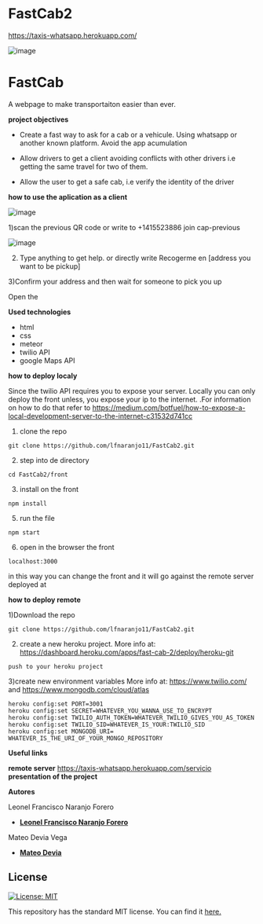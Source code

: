 # FastCab2


https://taxis-whatsapp.herokuapp.com/

 ![image](https://drive.google.com/uc?export=view&id=1vSycqCyF1IhzKpOj8B9JFC3h7R_7sKI2)
 
 
# FastCab
A webpage to make transportaiton easier than ever.


**project objectives**

* Create a fast way to ask for a cab or a vehicule. Using whatsapp or another known platform. Avoid the app acumulation

* Allow drivers to get a client avoiding conflicts with other drivers i.e getting the same travel for two of them.

* Allow the user to get a safe cab, i.e verify the identity of the driver

**how to use the aplication as a client**

 ![image](https://drive.google.com/uc?export=view&id=1FcnhotQu_t2KQTPJE3uXTBTkqL0rymq1)

1)scan the previous QR code or write to +1415523886 join cap-previous

 ![image](https://drive.google.com/uc?export=view&id=1KfowfZiPBVBJQLwbdv6mn1GhI4DAkF7N)
 
 2) Type anything to get help. or directly write Recogerme en [address you want to be pickup]
 
 
 3)Confirm your address and then wait for someone to pick you up 

Open the 

**Used  technologies**
* html
* css
* meteor
* twilio API
* google Maps API


**how to deploy localy**

Since the twilio API requires you to expose your server. Locally you can only deploy the front unless, you expose your ip to the internet. 
.For information on how to do that refer to https://medium.com/botfuel/how-to-expose-a-local-development-server-to-the-internet-c31532d741cc


1) clone the repo
```
git clone https://github.com/lfnaranjo11/FastCab2.git
```

2) step into de directory
```
cd FastCab2/front
```
3) install on the front

```
npm install 
```

5) run the file

```
npm start
```

6) open in the browser the front 

```
localhost:3000
```

in this way you can change the front and it will go against the remote server deployed at

**how to deploy remote**

1)Download the repo

```
git clone https://github.com/lfnaranjo11/FastCab2.git

```

2) create a new heroku project. More info at: https://dashboard.heroku.com/apps/fast-cab-2/deploy/heroku-git


```
push to your heroku project
```

3)create  new environment variables
More info at: https://www.twilio.com/ and https://www.mongodb.com/cloud/atlas

```
heroku config:set PORT=3001
heroku config:set SECRET=WHATEVER_YOU_WANNA_USE_TO_ENCRYPT
heroku config:set TWILIO_AUTH_TOKEN=WHATEVER_TWILIO_GIVES_YOU_AS_TOKEN
heroku config:set TWILIO_SID=WHATEVER_IS_YOUR:TWILIO_SID
heroku config:set MONGODB_URI= WHATEVER_IS_THE_URI_OF_YOUR_MONGO_REPOSITORY

```


**Useful links**



**remote server**
https://taxis-whatsapp.herokuapp.com/servicio
**presentation of the project**


**Autores** 

 Leonel Francisco Naranjo Forero
 * [__Leonel Francisco Naranjo Forero__](https://github.com/lfnaranjo11)


  Mateo Devia Vega
  * [__Mateo Devia__](https://github.com/mateodevia)

  

## License
[![License: MIT](https://img.shields.io/badge/License-MIT-yellow.svg)](https://opensource.org/licenses/MIT)

This repository has the standard MIT license. You can find it [here.](https://github.com/lfnaranjo11/FastCab2/blob/master/LICENSE)

